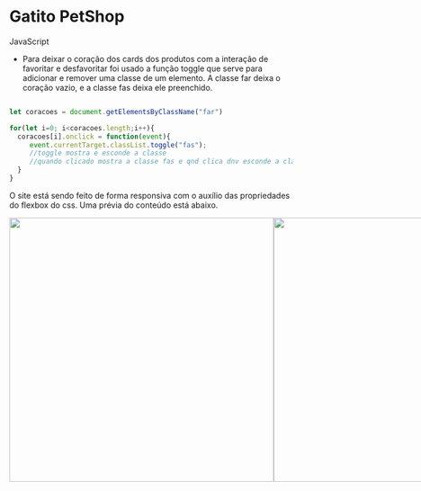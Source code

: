 # Gatito PetShop

JavaScript
- Para deixar o coração dos cards dos produtos com a interação de favoritar e desfavoritar foi usado a função toggle que serve para adicionar e remover uma classe de um elemento.
A classe far deixa o coração vazio, e a classe fas deixa ele preenchido.
```js

let coracoes = document.getElementsByClassName("far")

for(let i=0; i<coracoes.length;i++){
  coracoes[i].onclick = function(event){
     event.currentTarget.classList.toggle("fas");
     //toggle mostra e esconde a classe
     //quando clicado mostra a classe fas e qnd clica dnv esconde a classe fas
  }
}

```
O site está sendo feito de forma responsiva com o auxílio das propriedades do flexbox do css. Uma prévia do conteúdo está abaixo.

<div style="display:flex;">
<img width="470px" src="https://user-images.githubusercontent.com/53832972/134438481-8a5eaf44-b312-4baa-be03-f7f9f53ae91f.PNG"/>
<img width="470px" src="https://user-images.githubusercontent.com/53832972/134438586-6badda9e-3c89-4d9c-a63d-d5c08829b002.PNG"/>
</div>

